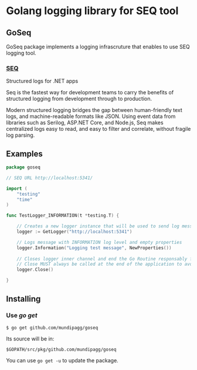 # Golang logging library for SEQ tool

## GoSeq

GoSeq package implements a logging infrascruture that enables to use SEQ logging tool. 


### [SEQ](https://getseq.net/)

Structured logs for .NET apps

Seq is the fastest way for development teams to carry the benefits of structured logging from development through to production.

Modern structured logging bridges the gap between human-friendly text logs, and machine-readable formats like JSON. Using event data from libraries such as Serilog, ASP.NET Core, and Node.js, Seq makes centralized logs easy to read, and easy to filter and correlate, without fragile log parsing.


## Examples

```go
package goseq

// SEQ URL http://localhost:5341/

import (
	"testing"
	"time"
)

func TestLogger_INFORMATION(t *testing.T) {

	// Creates a new logger instance that will be used to send log messages to SEQ API
	logger := GetLogger("http://localhost:5341")

	// Logs message with INFORMATION log level and empty properties
	logger.Information("Logging test message", NewProperties())
	
	// Closes logger inner channel and end the Go Routine responsably for logging messages.
	// Close MUST always be called at the end of the application to avoid loosing log messages
	logger.Close()

}
```

## Installing

### Use *go get*

    $ go get github.com/mundipagg/goseq

Its source will be in:

    $GOPATH/src/pkg/github.com/mundipagg/goseq

You can use `go get -u` to update the package.